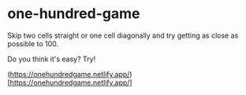 # one-hundred-game

Skip two cells straight or one cell diagonally and try getting as close as possible to 100.

Do you think it's easy? Try!

(https://onehundredgame.netlify.app/)[https://onehundredgame.netlify.app/]
